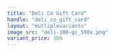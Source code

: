 ```yaml
---
title: "Deli Co Gift Card"
handle: "deli_co_gift_card"
layout: "mutliplevariants"
image_src: "deli-100-gc_590x.png"
variant_price: 100
---
```


